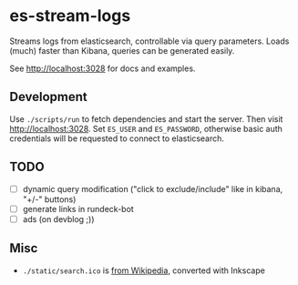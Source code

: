 # es-stream-logs

Streams logs from elasticsearch, controllable via query parameters.
Loads (much) faster than Kibana, queries can be generated easily.

See <http://localhost:3028> for docs and examples.

## Development

Use `./scripts/run` to fetch dependencies and start the server.  Then
visit <http://localhost:3028>.  Set `ES_USER` and `ES_PASSWORD`,
otherwise basic auth credentials will be requested to connect to
elasticsearch.

## TODO

- [ ] dynamic query modification ("click to exclude/include" like in kibana, "+/-" buttons)
- [ ] generate links in rundeck-bot
- [ ] ads (on devblog ;))

## Misc

- `./static/search.ico` is [from Wikipedia](https://commons.wikimedia.org/w/skins/Vector/images/search.svg), converted with Inkscape
